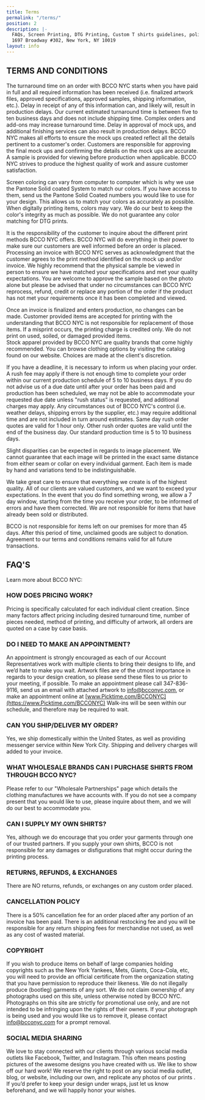 ```yaml
---
title: Terms
permalink: "/terms/"
position: 2
description: |-
  FAQs, Screen Printing, DTG Printing, Custom T shirts guidelines, policies and requirements.
  1697 Broadway #302, New York, NY 10019
layout: info
---
```


## TERMS AND CONDITIONS ##
The turnaround time on an order with BCCO NYC starts when you have paid in full and all required information has been received (i.e. finalized artwork files, approved specifications, approved samples, shipping information, etc.).  Delay in receipt of any of this information can, and likely will, result in production delays. Our current estimated turnaround time is between five to ten business days and does not include shipping time. Complex orders and add-ons may increase turnaround time. Delay in approval of mock ups, and additional finishing services can also result in production delays. BCCO NYC makes all efforts to ensure the mock ups created reflect all the details pertinent to a customer's order. Customers are responsible for approving the final mock ups and confirming the details on the mock ups are accurate.  A sample is provided for viewing before production when applicable.  BCCO NYC strives to produce the highest quality of work and assure customer satisfaction.


Screen coloring can vary from computer to computer which is why we use the Pantone Solid coated System to match our colors.  If you have access to them, send us the Pantone Solid Coated numbers you would like to use for your design. This allows us to match your colors as accurately as possible.  When digitally printing items, colors may vary. We do our best to keep the color's integrity as much as possible. We do not guarantee any color matching for DTG prints.

It is the responsibility of the customer to inquire about the different print methods
BCCO NYC offers.  BCCO NYC will do everything in their power to make sure our customers are well informed before an order is placed.  Processing an invoice with BCCO NYC serves as acknowledgment that the customer agrees to the print method identified on the mock up and/or invoice. We highly recommend that the physical sample be viewed in person to ensure we have matched your specifications and met your quality expectations. You are welcome to approve the sample based on the photo alone but please be advised that under no circumstances can BCCO NYC reprocess, refund, credit or replace any portion of the order if the product has not met your requirements once it has been completed and viewed.


Once an invoice is finalized and enters production, no changes can be made.  Customer provided items are accepted for printing with the understanding that BCCO NYC is not responsible for replacement of those items.  If a misprint occurs, the printing charge is credited only. We do not print on used, soiled, or damaged provided items.  
Stock apparel provided by BCCO NYC are quality brands that come highly recommended.
You can browse clothing options by visiting the catalog found on our website.  Choices
are made at the client's discretion. 

If you have a deadline, it is necessary to inform us when placing your order. A rush fee may apply if there is not enough time to complete your order within our current production schedule of 5 to 10 business days. If you do not advise us of a due date until after your order has been paid and production has been scheduled, we may not be able to accommodate your requested due date unless "rush status" is requested, and additional charges may apply.  Any circumstances out of BCCO NYC's control (i.e. weather delays, shipping errors by the supplier, etc.) may require additional time and are not included in turn around estimates.  Same day rush order quotes are valid for 
1 hour only.  Other rush order quotes are valid until the end of the business day.  Our standard production time is 5 to 10 business days.

Slight disparities can be expected in regards to image placement. We cannot guarantee that each image will be printed in the exact same distance from either seam or collar on every individual garment. Each item is made by hand and variations tend to be indistinguishable.

We take great care to ensure that everything we create is of the highest quality.  All of our clients are valued customers, and we want to exceed your expectations. In the event that you do find something wrong, we allow a 7 day window, starting from the time you receive your order, to be informed of errors and have them corrected.  We are not responsible for items that have already been sold or distributed.

BCCO is not responsible for items left on our premises for more than 45 days. After this period of time, unclaimed goods are subject to donation.  Agreement to our terms and conditions remains valid for all future transactions.

## FAQ'S ##
Learn more about BCCO NYC:

### HOW DOES PRICING WORK? ###
Pricing is specifically calculated for each individual client creation. Since many factors affect pricing including desired turnaround time, number of pieces needed, method of printing, and difficulty of artwork, all orders are quoted on a case by case basis.

### DO I NEED TO MAKE AN APPOINTMENT? ###
An appointment is strongly encouraged as each of our Account Representatives work with multiple clients to bring their designs to life, and we’d hate to make you wait. Artwork files are of the utmost importance in regards to your design creation, so please send these files to us prior to your meeting, if possible. To make an appointment please call 347-836-9116, send us an email with attached artwork to info@bcconyc.com, or make an appointment online at [www.Picktime.com/BCCONYC](https://www.Picktime.com/BCCONYC) Walk-ins will be seen within our schedule, and therefore may be required to wait.

### CAN YOU SHIP/DELIVER MY ORDER? ###
Yes, we ship domestically within the United States, as well as providing messenger service within New York City. Shipping and delivery charges will added to your invoice.

### WHAT WHOLESALE BRANDS CAN I PURCHASE SHIRTS FROM THROUGH BCCO NYC? ###
Please refer to our "Wholesale Partnerships" page which details the clothing manufactures we have accounts with. If you do not see a company present that you would like to use, please inquire about them, and we will do our best to accommodate you.

### CAN I SUPPLY MY OWN SHIRTS? ###
Yes, although we do encourage that you order your garments through one of our trusted partners. If you supply your own shirts, BCCO is not responsible for any damages or disfigurations that might occur during the printing process.

### RETURNS, REFUNDS, & EXCHANGES ###
There are NO returns, refunds, or exchanges on any custom order placed.

### CANCELLATION POLICY ###
There is a 50% cancellation fee for an order placed after any portion of an invoice has been paid. There is an additional restocking fee and you will be responsible for any return shipping fees for merchandise not used, as well as any cost of wasted material.

### COPYRIGHT ###
If you wish to produce items on behalf of large companies holding copyrights such as the New York Yankees, Mets, Giants, Coca-Cola, etc, you will need to provide an official certificate from the organization stating that you have permission to reproduce their likeness. We do not illegally produce (bootleg) garments of any sort.
We do not claim ownership of any photographs used on this site, unless otherwise noted by BCCO NYC. Photographs on this site are strictly for promotional use only, and are not intended to be infringing upon the rights of their owners. If your photograph is being used and you would like us to remove it, please contact info@bcconyc.com for a prompt removal.

### SOCIAL MEDIA SHARING ###
We love to stay connected with our clients through various social media outlets like Facebook, Twitter, and Instagram. This often means posting pictures of the awesome designs you have created with us. We like to show off our hard work! We reserve the right to post on any social media outlet, blog, or website, including our own, and replicate any photos of our prints . If you’d prefer to keep your design under wraps, just let us know beforehand, and we will happily honor your wishes.
